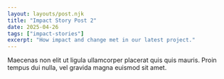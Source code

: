 ```yaml
---
layout: layouts/post.njk
title: "Impact Story Post 2"
date: 2025-04-26
tags: ["impact-stories"]
excerpt: "How impact and change met in our latest project."
---
```


Maecenas non elit ut ligula ullamcorper placerat quis quis mauris. Proin tempus dui nulla, vel gravida magna euismod sit amet.
